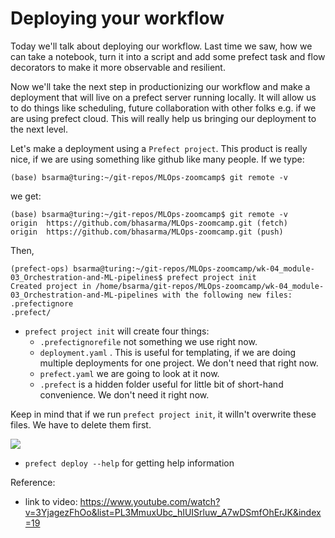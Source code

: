 # Deploying your workflow

Today we'll talk about deploying our workflow. Last time we saw, how we can take a notebook, turn it into a script and add some prefect task and flow decorators to make it more observable and resilient. 

Now we'll take the next step in productionizing our workflow and make a deployment that will live on a prefect server running locally. It will allow us to do things like scheduling, future collaboration with other folks e.g. if we are using prefect cloud. This will really help us bringing our deployment to the next level. 

Let's make a deployment using a `Prefect project`. This product is really nice, if we are using something like github like many people. 
If we type:
```
(base) bsarma@turing:~/git-repos/MLOps-zoomcamp$ git remote -v
```

we get:
```
(base) bsarma@turing:~/git-repos/MLOps-zoomcamp$ git remote -v
origin  https://github.com/bhasarma/MLOps-zoomcamp.git (fetch)
origin  https://github.com/bhasarma/MLOps-zoomcamp.git (push)
```

Then, 
```
(prefect-ops) bsarma@turing:~/git-repos/MLOps-zoomcamp/wk-04_module-03_Orchestration-and-ML-pipelines$ prefect project init
Created project in /home/bsarma/git-repos/MLOps-zoomcamp/wk-04_module-03_Orchestration-and-ML-pipelines with the following new files:
.prefectignore
.prefect/
```

- `prefect project init` will create four things:
    - `.prefectignorefile` not something we use right now.
    - `deployment.yaml` . This is useful for templating, if we are doing multiple deployments for one project. We don't need that right now. 
    - `prefect.yaml` we are going to look at it now. 
    - `.prefect` is a hidden folder useful for little bit of short-hand convenience. We don't need it right now.

Keep in mind that if we run `prefect project init`, it willn't overwrite these files. We have to delete them first.

![](https://imgur.com/YDHTEQ0)

- `prefect deploy --help` for getting help information

Reference:

- link to video: https://www.youtube.com/watch?v=3YjagezFhOo&list=PL3MmuxUbc_hIUISrluw_A7wDSmfOhErJK&index=19

